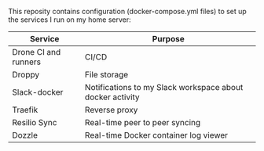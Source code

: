 This reposity contains configuration (docker-compose.yml files) to set up the services I run on my home server:

| Service                   | Purpose                                                   |
|---------------------------|-----------------------------------------------------------|
| Drone CI and runners      | CI/CD                                                     |
| Droppy                    | File storage                                              |
| Slack-docker              | Notifications to my Slack workspace about docker activity |
| Traefik                   | Reverse proxy                                             |
| Resilio Sync              | Real-time peer to peer syncing                            |
| Dozzle                    | Real-time Docker container log viewer                     |